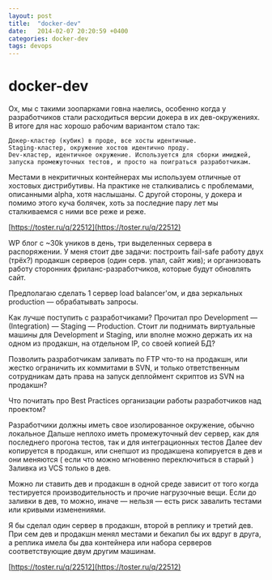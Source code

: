 ```yaml
---
layout: post
title:  "docker-dev"
date:   2014-02-07 20:20:59 +0400
categories: docker-dev
tags: devops
---
```


# docker-dev

Ох, мы с такими зоопарками говна наелись, особенно когда у разработчиков стали расходиться версии докера в их дев-окружениях. В итоге для нас хорошо рабочим вариантом стало так:

    Докер-кластер (кубик) в проде, все хосты идентичные.
    Staging-кластер, окружение хостов идентично проду.
    Dev-кластер, идентичное окружение. Используется для сборки имиджей, запуска промежуточных тестов, и просто на поиграться разработчикам. 

Местами в некритичных контейнерах мы используем отличные от хостовых дистрибутивы. На практике не сталкивались с проблемами, описанными alpha, хотя наслышаны. С другой стороны, у докера и помимо этого куча болячек, хоть за последние пару лет мы сталкиваемся с ними все реже и реже.



[https://toster.ru/q/22512](https://toster.ru/q/22512)

WP блог с ~30k уников в день, три выделенных сервера в распоряжении. У меня стоит две задачи: построить fail-safe работу двух (трёх?) продакшн серверов (один серв. упал, сайт жив); и организовать работу сторонних фриланс-разработчиков, которые будут обновлять сайт.


Предполагаю сделать 1 сервер load balancer'ом, и два зеркальных production — обрабатывать запросы.


Как лучше поступить с разработчиками? Прочитал про Development — (Integration) — Staging — Production. Стоит ли поднимать виртуальные машины для Development и Staging, или вполне можно держать их на одном из продакшн, на отдельном IP, со своей копией БД?

Позволить разработчикам заливать по FTP что-то на продакшн, или жестко ограничить их коммитами в SVN, и только ответственным сотрудникам дать права на запуск деплоймент скриптов из SVN на продакшн?


Что почитать про Best Practices организации работы разработчиков над проектом? 







Разработчики должны иметь свое изолированное окружение, обычно локальное
Дальше неплохо иметь промежуточный dev сервер, как для последнего прогона тестов, так и для интеграционных тестов
Далее dev копируется в продакшн, или снепшот из продакшена копируется в дев и они меняются ( если что можно мгновенно переключиться в старый )
Заливка из VCS только в дев.

Можно ли ставить дев и продакшн в одной среде зависит от того когда тестируется производительность и прочие нагрузочные вещи. Если до заливки в дев, то можно, иначе — нельзя — есть риск завалить тестами или кривыми изменениями.

Я бы сделал один сервер в продакшн, второй в реплику и третий дев. При сем дев и продакшн менял местами и бекапил бы их вдруг в друга, а реплика имела бы два контейнера или набора серверов соответствующие двум другим машинам. 


[https://toster.ru/q/22512](https://toster.ru/q/22512)
